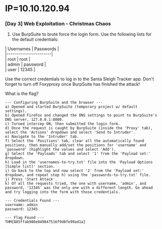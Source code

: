 # IP=10.10.120.94


### [Day 3] Web Exploitation - Christmas Chaos ###

1. Use BurpSuite to brute force the login form.  Use the following lists for the default credentials:
	
| Usernames | Passwords	|<br>
|-----------------------|<br>
| root      | root      |<br>
| admin     | password  |<br>
| user      | 12345     |<br>

Use the correct credentials to log in to the Santa Sleigh Tracker app. Don't forget to turn off Foxyproxy once BurpSuite has finished the attack!

What is the flag?

```
--- Configuring BurpSuite and the browser ---
a) Opened and started BurpSuite (temporary project w/ default settings).
b) Opened FireFox and changed the DNS settings to point to BurpSuite's DNS server, 127.0.0.1:8080.
c) Turned intercep ON, then submitted the login form.
d) Once the request is caught by BurpSuite (inside the 'Proxy' tab), select the 'Actions' dropdown and select 'Send to Intruder'.
e) Navigate to the 'Intruder' tab.
f) Select the 'Positions' tab, clear all the automatically found positions, then manually add/set the positions for 'username' and 'password' (highlight the values and select 'Add').
g) Select the 'Payloads' tab and select '1' from the 'Payload set:' dropdown.
h) Load in the 'usernames-to-try.txt' file into the 'Payload Options [Simple list]' section.
i) Go back to the top and now select '2' from the 'Payload set:' dropdown, and repeat step h) using the 'passwords-to-try.txt' file.
j) Press 'Start Attack'.
k) Of all the requests tried, the one with username, 'admin', and password, '12345' was the only one with a different length. Go ahead and try logging into the form with those credentials.

--- Credentials Found ---
username: admin
password: 12345

--- Flag Found ---
THM{885ffab980e049847516f9d8fe99ad1a}
```